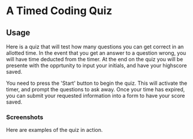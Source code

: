 # A Timed Coding Quiz

## Usage
Here is a quiz that will test how many questions you can get correct in an allotted time. In the event that you get an answer to a question wrong, you will have time deducted from the timer. At the end on the quiz you will be presente with the opprtunity to input your initials, and have your highscore saved.

You need to press the 'Start' button to begin the quiz. This will activate the timer, and prompt the questions to ask away. Once your time has expired, you can submit your requested information into a form to have your score saved.

### Screenshots

Here are examples of the quiz in action. 
